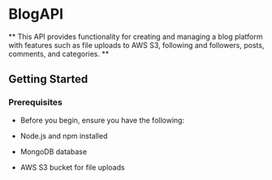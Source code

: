 # BlogAPI

** This API provides functionality for creating and managing a blog platform with features such as file uploads to AWS S3, following and followers, posts, comments, and categories. **

## Getting Started
### Prerequisites
 - Before you begin, ensure you have the following:

 - Node.js and npm installed
 - MongoDB database
 - AWS S3 bucket for file uploads



